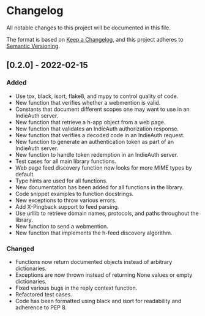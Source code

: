 # Changelog

All notable changes to this project will be documented in this file.

The format is based on [Keep a Changelog](https://keepachangelog.com/en/1.0.0/),
and this project adheres to [Semantic Versioning](https://semver.org/spec/v2.0.0.html).

## [0.2.0] - 2022-02-15

### Added

- Use tox, black, isort, flake8, and mypy to control quality of code.
- New function that verifies whether a webmention is valid.
- Constants that document different scopes one may want to use in an IndieAuth server.
- New function that retrieve a h-app object from a web page.
- New function that validates an IndieAuth authorization response.
- New function that verifies a decoded code in an IndieAuth request.
- New function to generate an authentication token as part of an IndieAuth server.
- New function to handle token redemption in an IndieAuth server.
- Test cases for all main library functions.
- Web page feed discovery function now looks for more MIME types by default.
- Type hints are used for all functions.
- New documentation has been added for all functions in the library.
- Code snippet examples to function docstrings.
- New exceptions to throw various errors.
- Add X-Pingback support to feed parsing.
- Use urllib to retrieve domain names, protocols, and paths throughout the library.
- New function to send a webmention.
- New function that implements the h-feed discovery algorithm.

### Changed

- Functions now return documented objects instead of arbitrary dictionaries.
- Exceptions are now thrown instead of returning None values or empty dictionaries.
- Fixed various bugs in the reply context function.
- Refactored test cases.
- Code has been formatted using black and isort for readability and adherence to PEP 8.